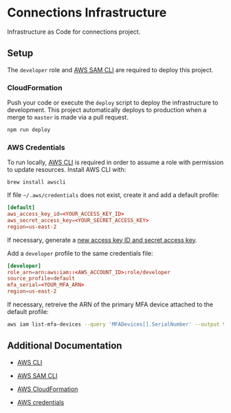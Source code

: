 # Connections Infrastructure

Infrastructure as Code for connections project.

## Setup

The `developer` role and [AWS SAM CLI](https://aws.amazon.com/serverless/sam/) are required to deploy this project.

### CloudFormation

Push your code or execute the `deploy` script to deploy the infrastructure to development. This project automatically deploys to production when a merge to `master` is made via a pull request.

```bash
npm run deploy
```

### AWS Credentials

To run locally, [AWS CLI](https://aws.amazon.com/cli/) is required in order to assume a role with permission to update resources. Install AWS CLI with:

```brew
brew install awscli
```

If file `~/.aws/credentials` does not exist, create it and add a default profile:

```toml
[default]
aws_access_key_id=<YOUR_ACCESS_KEY_ID>
aws_secret_access_key=<YOUR_SECRET_ACCESS_KEY>
region=us-east-2
```

If necessary, generate a [new access key ID and secret access key](https://docs.aws.amazon.com/general/latest/gr/aws-sec-cred-types.html#access-keys-and-secret-access-keys).

Add a `developer` profile to the same credentials file:

```toml
[developer]
role_arn=arn:aws:iam::<AWS_ACCOUNT_ID>:role/developer
source_profile=default
mfa_serial=<YOUR_MFA_ARN>
region=us-east-2
```

If necessary, retreive the ARN of the primary MFA device attached to the default profile:

```bash
aws iam list-mfa-devices --query 'MFADevices[].SerialNumber' --output text
```

## Additional Documentation

- [AWS CLI](https://aws.amazon.com/cli/)

- [AWS SAM CLI](https://aws.amazon.com/serverless/sam/)

- [AWS CloudFormation](https://aws.amazon.com/cloudformation/)

- [AWS credentials](https://docs.aws.amazon.com/general/latest/gr/aws-sec-cred-types.html)
